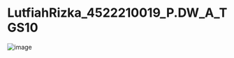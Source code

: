 # LutfiahRizka_4522210019_P.DW_A_TGS10
![image](https://github.com/disrizka/LutfiahRizka_4522210019_P.DW_A_TGS10/assets/122336989/0bdc71c4-6d98-4559-978f-6b1e6cd6e5f3)
